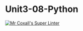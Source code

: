 # Unit3-08-Python
[![Mr Coxall's Super Linter](https://github.com/ICS3U-Programming-NoahS/Unit3-08-Python/workflows/Mr%20Coxall's%20Super%20Linter/badge.svg)](https://github.com/ICS3U-Programming-NoahS/Unit3-08-Python/actions/)
